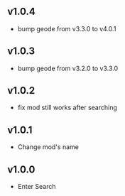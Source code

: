 ## v1.0.4

- bump geode from v3.3.0 to v4.0.1

## v1.0.3

- bump geode from v3.2.0 to v3.3.0

## v1.0.2

- fix mod still works after searching

## v1.0.1

- Change mod's name

## v1.0.0

- Enter Search
